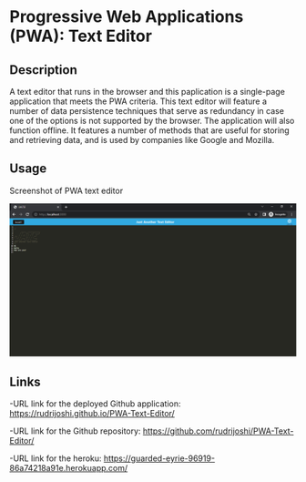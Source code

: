 # Progressive Web Applications (PWA): Text Editor

## Description

A text editor that runs in the browser and this paplication is a single-page application that meets the PWA criteria. This text editor  will feature a number of data persistence techniques that serve as redundancy in case one of the options is not supported by the browser. The application will also function offline. It features a number of methods that are useful for storing and retrieving data, and is used by companies like Google and Mozilla.

## Usage

Screenshot of PWA text editor

![PWA text editor screenshot](./Assets/Untitled.png)

## Links

-URL link for the deployed Github application: https://rudrijoshi.github.io/PWA-Text-Editor/

-URL link for the Github repository: https://github.com/rudrijoshi/PWA-Text-Editor/

-URL link for the heroku: https://guarded-eyrie-96919-86a74218a91e.herokuapp.com/

